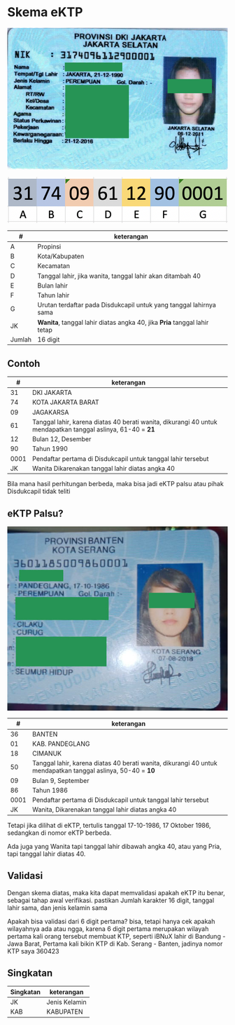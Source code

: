 # Skema eKTP

![eKTP](eKTP.jpg)

![Nomor eKTP](nomorktp.png)

| # | keterangan |
|---|---|
| A | Propinsi |
| B | Kota/Kabupaten |
| C | Kecamatan |
| D | Tanggal lahir, jika wanita, tanggal lahir akan ditambah 40 |
| E | Bulan lahir |
| F | Tahun lahir |
| G | Urutan terdaftar pada Disdukcapil untuk yang tanggal lahirnya sama|
| JK | **Wanita**, tanggal lahir diatas angka 40, jika **Pria** tanggal lahir tetap |
| Jumlah | 16 digit |


## Contoh

| # | keterangan |
|---|---|
| 31 | DKI JAKARTA |
| 74 | KOTA JAKARTA BARAT |
| 09 | JAGAKARSA |
| 61 | Tanggal lahir, karena diatas 40 berati wanita, dikurangi 40 untuk mendapatkan tanggal aslinya, 61-40 = **21** |
| 12 | Bulan 12, Desember |
| 90 | Tahun 1990 |
| 0001 | Pendaftar pertama di Disdukcapil untuk tanggal lahir tersebut |
| JK | Wanita Dikarenakan tanggal lahir diatas angka 40 |

Bila mana hasil perhitungan berbeda, maka bisa jadi eKTP palsu atau pihak Disdukcapil tidak teliti

## eKTP Palsu?
![eKTP Palsu](ektp_palsu.jpg)

| # | keterangan |
|---|---|
| 36 | BANTEN |
| 01 | KAB. PANDEGLANG |
| 18 | CIMANUK |
| 50 | Tanggal lahir, karena diatas 40 berati wanita, dikurangi 40 untuk mendapatkan tanggal aslinya, 50-40 = **10** |
| 09 | Bulan 9, September |
| 86 | Tahun 1986 |
| 0001 | Pendaftar pertama di Disdukcapil untuk tanggal lahir tersebut|
| JK | Wanita, Dikarenakan tanggal lahir diatas angka 40 |

Tetapi jika dilihat di eKTP, tertulis tanggal 17-10-1986, 17 Oktober 1986, sedangkan di nomor eKTP berbeda.

Ada juga yang Wanita tapi tanggal lahir dibawah angka 40, atau yang Pria, tapi tanggal lahir diatas 40.

## Validasi

Dengan skema diatas, maka kita dapat memvalidasi apakah eKTP itu benar, sebagai tahap awal verifikasi. pastikan Jumlah karakter 16 digit, tanggal lahir sama, dan jenis kelamin sama

Apakah bisa validasi dari 6 digit pertama?
bisa, tetapi hanya cek apakah wilayahnya ada atau ngga, karena 6 digit pertama merupakan wilayah pertama kali orang tersebut membuat KTP, seperti iBNuX lahir di Bandung - Jawa Barat, Pertama kali bikin KTP di Kab. Serang - Banten, jadinya nomor KTP saya 360423

## Singkatan
| Singkatan | keterangan |
|---|---|
| JK | Jenis Kelamin |
| KAB | KABUPATEN |
